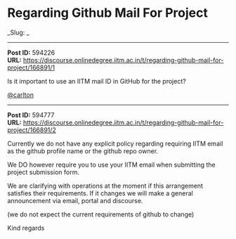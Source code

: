 # Regarding Github Mail For Project
_Slug: _

---
**Post ID:** 594226  
**URL:** https://discourse.onlinedegree.iitm.ac.in/t/regarding-github-mail-for-project/166891/1  

Is it important to use an IITM mail ID in GitHub for the project?


[@carlton](/u/carlton)

---
**Post ID:** 594777  
**URL:** https://discourse.onlinedegree.iitm.ac.in/t/regarding-github-mail-for-project/166891/2  

Currently we do not have any explicit policy regarding requiring IITM email as the github profile name or the github repo owner.


We DO however require you to use your IITM email when submitting the project submission form.


We are clarifying with operations at the moment if this arrangement satisfies their requirements. If it changes we will make a general announcement via email, portal and discourse.


(we do not expect the current requirements of github to change)


Kind regards

